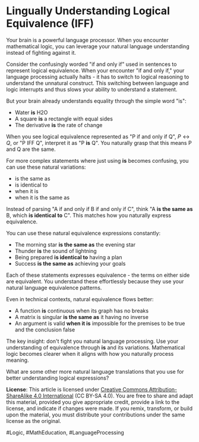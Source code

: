 # Lingually Understanding Logical Equivalence (IFF)

Your brain is a powerful language processor.
When you encounter mathematical logic, you can leverage your natural language understanding instead of fighting against it.

Consider the confusingly worded "if and only if" used in sentences to represent logical equivalence.
When your encounter "if and only if," your language processing actually halts - it has to switch to logical reasoning to understand the unnatural construct.
This switching between language and logic interrupts and thus slows your ability to understand a statement.

But your brain already understands equality through the simple word "is":

- Water **is** H2O
- A square **is** a rectangle with equal sides
- The derivative **is** the rate of change

When you see logical equivalence represented as "P if and only if Q", $P \leftrightarrow Q$, or "P IFF Q", interpret it as "P **is** Q".
You naturally grasp that this means P and Q are the same.

For more complex statements where just using **is** becomes confusing,
you can use these natural variations:

- is the same as
- is identical to
- when it is
- when it is the same as

Instead of parsing "A if and only if B if and only if C",
think "A **is the same as** B, which **is identical to** C".
This matches how you naturally express equivalence.

You can use these natural equivalence expressions constantly:

- The morning star **is the same as** the evening star
- Thunder **is** the sound of lightning
- Being prepared **is identical to** having a plan
- Success **is the same as** achieving your goals

Each of these statements expresses equivalence - the terms on either side are equivalent.
You understand these effortlessly because they use your natural language equivalence patterns.

Even in technical contexts, natural equivalence flows better:

- A function **is** continuous when its graph has no breaks
- A matrix is singular **is the same as** it having no inverse
- An argument is valid **when it is** impossible for the premises to be true and the conclusion false

The key insight: don't fight you natural language processing.
Use your understanding of equivalence through **is** and its variations.
Mathematical logic becomes clearer when it aligns with how you naturally process meaning.

What are some other more natural language translations that you use for better understanding logical expressions?

**License**: This article is licensed under
[Creative Commons Attribution-ShareAlike 4.0 International](https://creativecommons.org/licenses/by-sa/4.0/)
(CC BY-SA 4.0). You are free to share and adapt this material, provided you
give appropriate credit, provide a link to the license, and indicate if changes
were made. If you remix, transform, or build upon the material, you must
distribute your contributions under the same license as the original.

#Logic, #MathEducation, #LanguageProcessing
